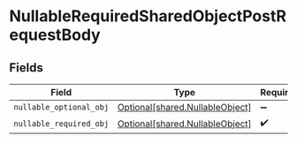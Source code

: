 # NullableRequiredSharedObjectPostRequestBody


## Fields

| Field                                                                    | Type                                                                     | Required                                                                 | Description                                                              |
| ------------------------------------------------------------------------ | ------------------------------------------------------------------------ | ------------------------------------------------------------------------ | ------------------------------------------------------------------------ |
| `nullable_optional_obj`                                                  | [Optional[shared.NullableObject]](../../models/shared/nullableobject.md) | :heavy_minus_sign:                                                       | N/A                                                                      |
| `nullable_required_obj`                                                  | [Optional[shared.NullableObject]](../../models/shared/nullableobject.md) | :heavy_check_mark:                                                       | N/A                                                                      |